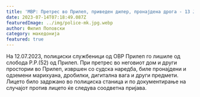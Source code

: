 ```yaml
---
title: 'МВР: Претрес во Прилеп, приведен дилер, пронајдена дрога - 13 ЈУЛИ 2023'
date: 2023-07-14T07:18:49.087Z
featuredImage: ../img/police-mk.jpg.webp
author: Филип Поповски
category: македонија
featured: true
---
```

На 12.07.2023, полициски службеници од ОВР Прилеп го лишиле од слобода Р.Р.(52) од Прилеп. При претрес во неговиот дом и други простории во Прилеп, извршен со судска наредба, биле пронајдени и одземени марихуана, дробилки, дигитална вага и други предмети. 
Лицето било задржано во полициска станица и по документирање на случајот против лицето ќе следува соодветна пријава.
 
